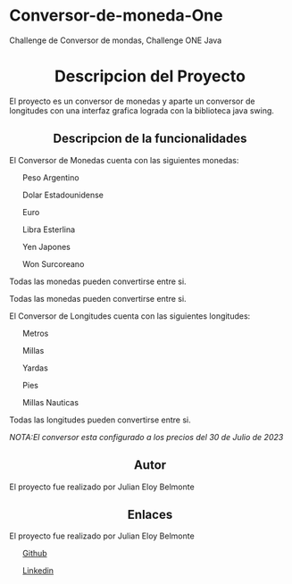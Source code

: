# Conversor-de-moneda-One
Challenge de Conversor de mondas, Challenge ONE Java
<h1 align="center">Descripcion del Proyecto </h1>
<p>El proyecto es un conversor de monedas y aparte un conversor de longitudes con una interfaz grafica lograda con la biblioteca java swing.</p>
<h2 align="center">Descripcion de la funcionalidades</h2>
<p>El Conversor de Monedas cuenta con las siguientes monedas:</p>
<ul>Peso Argentino</ul>
<ul>Dolar Estadounidense</ul>
<ul>Euro</ul>
<ul>Libra Esterlina</ul>
<ul>Yen Japones</ul>
<ul>Won Surcoreano</ul>
<p>Todas las monedas pueden convertirse entre si.</p>
<p>Todas las monedas pueden convertirse entre si.</p>
<p>El Conversor de Longitudes cuenta con las siguientes longitudes:</p>
<ul>Metros</ul>
<ul>Millas</ul>
<ul>Yardas</ul>
<ul>Pies</ul>
<ul>Millas Nauticas</ul>
<p>Todas las longitudes pueden convertirse entre si.</p>
<em>NOTA:El conversor esta configurado a los precios del 30 de Julio de 2023 </em>
<h2 align="center">Autor</h2>
<p>El proyecto fue realizado por Julian Eloy Belmonte</p>
<h2 align="center">Enlaces</h2>
<p>El proyecto fue realizado por Julian Eloy Belmonte</p>
<ul><A HREF="https://github.com/JulianJava">Github</A></ul>
<ul><A HREF="https://www.linkedin.com/in/julian-eloy-belmonte-158612270/">Linkedin</A></ul>
